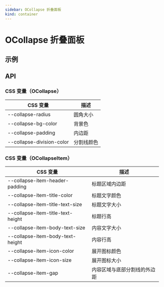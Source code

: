 ```yaml
---
sidebar: OCollapse 折叠面板
kind: container
---
```


# OCollapse 折叠面板

## 示例

<!-- @case CollapseAccordion -->
<!-- @case CollapseControl -->
<!-- @case CollapseCustom -->

## API

### CSS 变量（OCollapse）

| CSS 变量 | 描述 |
| --- | --- |
| \-\-collapse-radius | 圆角大小 |
| \-\-collapse-bg-color | 背景色 |
| \-\-collapse-padding | 内边距 |
| \-\-collapse-division-color | 分割线颜色 |

### CSS 变量（OCollapseItem）

| CSS 变量 | 描述 |
| --- | --- |
| \-\-collapse-item-header-padding | 标题区域内边距 |
| \-\-collapse-item-title-color | 标题文字颜色 |
| \-\-collapse-item-title-text-size | 标题文字大小 |
| \-\-collapse-item-title-text-height | 标题行高 |
| \-\-collapse-item-body-text-size | 内容文字大小 |
| \-\-collapse-item-body-text-height | 内容行高 |
| \-\-collapse-item-icon-color | 展开图标颜色 |
| \-\-collapse-item-icon-size | 展开图标大小 |
| \-\-collapse-item-gap | 内容区域与底部分割线的外边距 |

<!-- @api OCollapse -->
<!-- @api OCollapseItem -->
